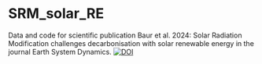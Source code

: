 # SRM_solar_RE
Data and code for scientific publication Baur et al. 2024: Solar Radiation Modification challenges decarbonisation with solar renewable energy in the journal Earth System Dynamics.
[![DOI](https://zenodo.org/badge/703065301.svg)](https://zenodo.org/doi/10.5281/zenodo.10658545)
